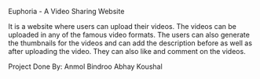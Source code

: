 Euphoria - A Video Sharing Website

It is a website where users can upload their videos.
The videos can be uploaded in any of the famous video formats.
The users can also generate the thumbnails for the videos and can add the description before as well as after uploading the video.
They can also like and comment on the videos.



Project Done By: 
  Anmol Bindroo
  Abhay Koushal
